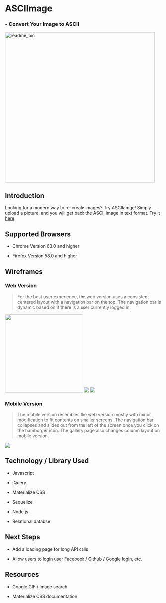 # ASCIImage
###  - Convert Your Image to ASCII
<img width="481" alt="readme_pic" src="https://user-images.githubusercontent.com/35155255/36921325-cdfbb1aa-1e18-11e8-8ffe-2c64ea469747.png">


## Introduction
Looking for a modern way to re-create images? Try ASCIIamge! Simply upload a picture, and you will get back the ASCII image in text format. Try it [here](https://github.com/vivian5668/Tinkling).

## Supported Browsers

- Chrome Version 63.0 and higher

- Firefox Version 58.0 and higher

## Wireframes
### Web Version
>For the best user experience, the web version uses a consistent centered layout with a navigation bar on the top. The navigation bar is dynamic based on if there is a user currently logged in.


<img src="https://user-images.githubusercontent.com/35155255/36921109-f713b6ce-1e17-11e8-8029-21f8b723e82b.png" height="250">

<img src="https://user-images.githubusercontent.com/35155255/36921115-f9f4ce46-1e17-11e8-89c7-e69091d1b35e.png" >

<img src="https://user-images.githubusercontent.com/35155255/36921102-ef25012a-1e17-11e8-8477-8d3499aca05b.png" >


### Mobile Version
>The mobile version resembles the web version mostly with minor modification to fit contents on smaller screens. The navigation bar collapses and slides out from the left of the screen once you click on the hamburger icon. The gallery page also changes column layout on mobile version.
<img src="https://user-images.githubusercontent.com/35155255/36921116-fc7ad3a4-1e17-11e8-9dd4-9887c9ae6f8b.png">

## Technology / Library Used

- Javascript

- jQuery

- Materialize CSS
- Sequelize
- Node.js
- Relational databse

## Next Steps

- Add a loading page for long API calls

- Allow users to login user Facebook / Github / Google login, etc.

## Resources

- Google GIF / image search

- Materialize CSS documentation




